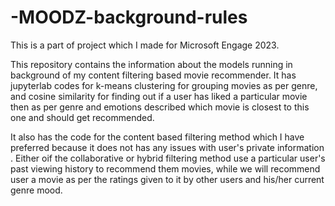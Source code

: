 # -MOODZ-background-rules
This is a part of project which I made for Microsoft Engage 2023.

This repository contains the information about the models running in background of my content filtering based movie recommender. It has jupyterlab codes for k-means clustering for grouping movies as per genre, and cosine similarity for finding out if a user has liked a particular movie then as per genre and emotions described which movie is closest to this one and should get recommended.

It also has the code for the content based filtering method which I have preferred because it does not has any issues with user's private information . Either oif the collaborative or hybrid filtering method use a particular user's past viewing history to recommend them movies, while we will recommend user a movie as per the ratings given to it by other users and his/her current genre mood.
